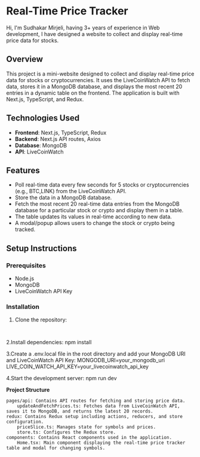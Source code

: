 # Real-Time Price Tracker
Hi, I'm Sudhakar Mirjeli, having 3+ years of experience in Web development, I have designed a website to collect and display real-time price data for stocks. 

## Overview

This project is a mini-website designed to collect and display real-time price data for stocks or cryptocurrencies. It uses the LiveCoinWatch API to fetch data, stores it in a MongoDB database, and displays the most recent 20 entries in a dynamic table on the frontend. The application is built with Next.js, TypeScript, and Redux.


## Technologies Used

- **Frontend**: Next.js, TypeScript, Redux
- **Backend**: Next.js API routes, Axios
- **Database**: MongoDB
- **API**: LiveCoinWatch

## Features

- Poll real-time data every few seconds for 5 stocks or cryptocurrencies (e.g., BTC,LINK) from the LiveCoinWatch API.
- Store the data in a MongoDB database.
- Fetch the most recent 20 real-time data entries from the MongoDB database for a particular stock or crypto and display them in a table.
- The table updates its values in real-time according to new data.
- A modal/popup allows users to change the stock or crypto being tracked.

## Setup Instructions

### Prerequisites

- Node.js
- MongoDB
- LiveCoinWatch API Key

### Installation

1. Clone the repository:
   ```bash
 

2.Install dependencies:
  npm install

3.Create a .env.local file in the root directory and add your MongoDB URI and LiveCoinWatch API Key:
  MONGODB_URI=your_mongodb_uri
 LIVE_COIN_WATCH_API_KEY=your_livecoinwatch_api_key

4.Start the development server:
 npm run dev


**Project Structure**

    pages/api: Contains API routes for fetching and storing price data.
        updateAndFetchPrices.ts: Fetches data from LiveCoinWatch API, saves it to MongoDB, and returns the latest 20 records.
    redux: Contains Redux setup including actions, reducers, and store configuration.
        priceSlice.ts: Manages state for symbols and prices.
        store.ts: Configures the Redux store.
    components: Contains React components used in the application.
        Home.tsx: Main component displaying the real-time price tracker table and modal for changing symbols.

